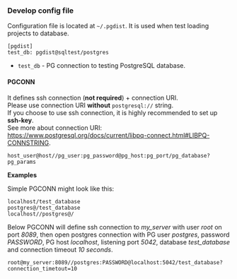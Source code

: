 ### Develop config file

Configuration file is located at `~/.pgdist`. It is used when test loading projects to database.

```
[pgdist]
test_db: pgdist@sqltest/postgres
```

- `test_db` - PG connection to testing PostgreSQL database.

#### PGCONN

It defines ssh connection (**not required**) + connection URI.  
Please use connection URI **without** `postgresql://` string.  
If you choose to use ssh connection, it is highly recommended to set up **ssh-key**.  
See more about connection URI: https://www.postgresql.org/docs/current/libpq-connect.html#LIBPQ-CONNSTRING.  

```
host_user@host//pg_user:pg_password@pg_host:pg_port/pg_database?pg_params
```

**Examples**  

Simple PGCONN might look like this:  

```
localhost/test_database
postgres@/test_database
localhost//postgres@/
```

Below PGCONN will define ssh connection to *my_server* with user *root* on port *8089*, then open postgres connection with PG user *postgres*, password *PASSWORD*, PG host *localhost*, listening port *5042*, database *test_database* and connection timeout *10 seconds*.  

```
root@my_server:8089//postgres:PASSWORD@localhost:5042/test_database?connection_timetout=10
```
